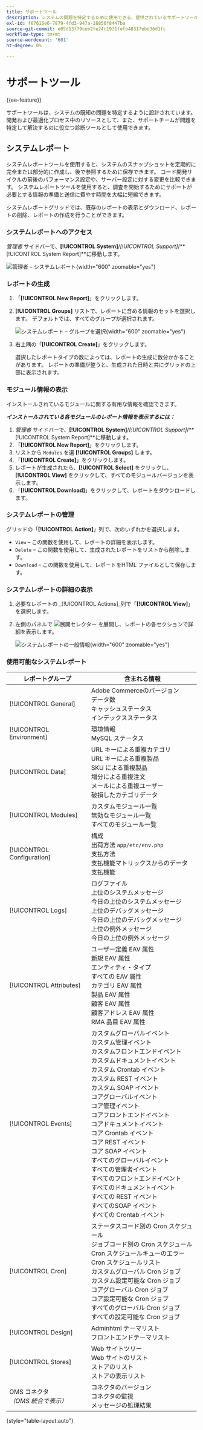 ```yaml
---
title: サポートツール
description: システムの問題を特定するために使用できる、提供されているサポートツールについて説明します。
exl-id: f67616e6-7879-4fd3-947a-16856f8447ba
source-git-commit: e05d13f79ceb2fe24c1931fefb48317ebd36d1fc
workflow-type: tm+mt
source-wordcount: '601'
ht-degree: 0%

---
```


# サポートツール

{{ee-feature}}

サポートツールは、システムの既知の問題を特定するように設計されています。 開発および最適化プロセス中のリソースとして、また、サポートチームが問題を特定して解決するのに役立つ診断ツールとして使用できます。

## システムレポート

システムレポートツールを使用すると、システムのスナップショットを定期的に完全または部分的に作成し、後で参照するために保存できます。 コード開発サイクルの前後のパフォーマンス設定や、サーバー設定に対する変更を比較できます。 システムレポートツールを使用すると、調査を開始するためにサポートが必要とする情報の準備と送信に費やす時間を大幅に短縮できます。

システムレポートグリッドでは、既存のレポートの表示とダウンロード、レポートの削除、レポートの作成を行うことができます。

### システムレポートへのアクセス

_管理者_ サイドバーで、**[!UICONTROL System]**/_[!UICONTROL Support]_/**[!UICONTROL System Report]**に移動します。

![ 管理者 – システムレポート ](./assets/reports.png){width="600" zoomable="yes"}

### レポートの生成

1. 「**[!UICONTROL New Report]**」をクリックします。

1. **[!UICONTROL Groups]** リストで、レポートに含める情報のセットを選択します。 デフォルトでは、すべてのグループが選択されます。

   ![ システムレポート – グループを選択 ](./assets/report-create.png){width="600" zoomable="yes"}

1. 右上隅の「**[!UICONTROL Create]**」をクリックします。

   選択したレポートタイプの数によっては、レポートの生成に数分かかることがあります。 レポートの準備が整うと、生成された日時と共にグリッドの上部に表示されます。

### モジュール情報の表示

インストールされているモジュールに関する有用な情報を確認できます。

**_インストールされている各モジュールのレポート情報を表示するには：_**

1. _管理者_ サイドバーで、**[!UICONTROL System]**/_[!UICONTROL Support]_/**[!UICONTROL System Report]**に移動します。
1. 「**[!UICONTROL New Report]**」をクリックします。
1. リストから `Modules` を選 **[!UICONTROL Groups]** します。
1. 「**[!UICONTROL Create]**」をクリックします。
1. レポートが生成されたら、**[!UICONTROL Select]** をクリックし、**[!UICONTROL View]** をクリックして、すべてのモジュールバージョンを表示します。
1. 「**[!UICONTROL Download]**」をクリックして、レポートをダウンロードします。

### システムレポートの管理

グリッドの「**[!UICONTROL Action]**」列で、次のいずれかを選択します。

- `View` – この関数を使用して、レポートの詳細を表示します。
- `Delete` – この関数を使用して、生成されたレポートをリストから削除します。
- `Download` – この関数を使用して、レポートをHTML ファイルとして保存します。

### システムレポートの詳細の表示

1. 必要なレポートの _[!UICONTROL Actions]_列で「**[!UICONTROL View]**」を選択します。

1. 左側のパネルで ![ 展開セレクター ](../assets/icon-display-expand.png) を展開し、レポートの各セクションで詳細を表示します。

   ![ システムレポートの一般情報 ](./assets/report-information.png){width="600" zoomable="yes"}

### 使用可能なシステムレポート

| レポートグループ | 含まれる情報 |
| ------------ | -------------------- |
| [!UICONTROL General] | Adobe Commerceのバージョン <br> データ数 <br> キャッシュステータス <br> インデックスステータス |
| [!UICONTROL Environment] | 環境情報 <br>MySQL ステータス |
| [!UICONTROL Data] | URL キーによる重複カテゴリ <br>URL キーによる重複製品 <br>SKU による重複製品 <br> 増分による重複注文 <br> メールによる重複ユーザー <br> 破損したカテゴリデータ |
| [!UICONTROL Modules] | カスタムモジュール一覧 <br> 無効なモジュール一覧 <br> すべてのモジュール一覧 |
| [!UICONTROL Configuration] | 構成 <br> 出荷方法 `app/etc/env.php`<br> 支払方法 <br> 支払機能マトリックスからのデータ <br> 支払機能 |
| [!UICONTROL Logs] | ログファイル <br> 上位のシステムメッセージ <br> 今日の上位のシステムメッセージ <br> 上位のデバッグメッセージ <br> 今日の上位のデバッグメッセージ <br> 上位の例外メッセージ <br> 今日の上位の例外メッセージ |
| [!UICONTROL Attributes] | ユーザー定義 EAV 属性 <br> 新規 EAV 属性 <br> エンティティ・タイプ <br> すべての EAV 属性 <br> カテゴリ EAV 属性 <br> 製品 EAV 属性 <br> 顧客 EAV 属性 <br> 顧客アドレス EAV 属性 <br>RMA 品目 EAV 属性 |
| [!UICONTROL Events] | カスタムグローバルイベント <br> カスタム管理イベント <br> カスタムフロントエンドイベント <br> カスタムドキュメントイベント <br> カスタム Crontab イベント <br> カスタム REST イベント <br> カスタム SOAP イベント <br> コアグローバルイベント <br> コア管理イベント <br> コアフロントエンドイベント <br> コアドキュメントイベント <br> コア Crontab イベント <br> コア REST イベント <br> コア SOAP イベント <br> すべてのグローバルイベント <br> すべての管理者イベント <br> すべてのフロントエンドイベント <br> すべてのドキュメントイベント <br> すべての REST イベント <br> すべてのSOAP イベント <br> すべての Crontab イベント |
| [!UICONTROL Cron] | ステータスコード別の Cron スケジュール <br> ジョブコード別の Cron スケジュール <br>Cron スケジュールキューのエラー <br>Cron スケジュールリスト <br> カスタムグローバル Cron ジョブ <br> カスタム設定可能な Cron ジョブ <br> コアグローバル Cron ジョブ <br> コア設定可能な Cron ジョブ <br> すべてのグローバル Cron ジョブ <br> すべての設定可能な Cron ジョブ |
| [!UICONTROL Design] | Adminhtml テーマリスト <br> フロントエンドテーマリスト |
| [!UICONTROL Stores] | Web サイトツリー <br>Web サイトのリスト <br> ストアのリスト <br> ストアの表示リスト |
| OMS コネクタ <br>_（OMS 統合で表示）_ | コネクタのバージョン <br> コネクタの監視 <br> メッセージの処理結果 |

{style="table-layout:auto"}
